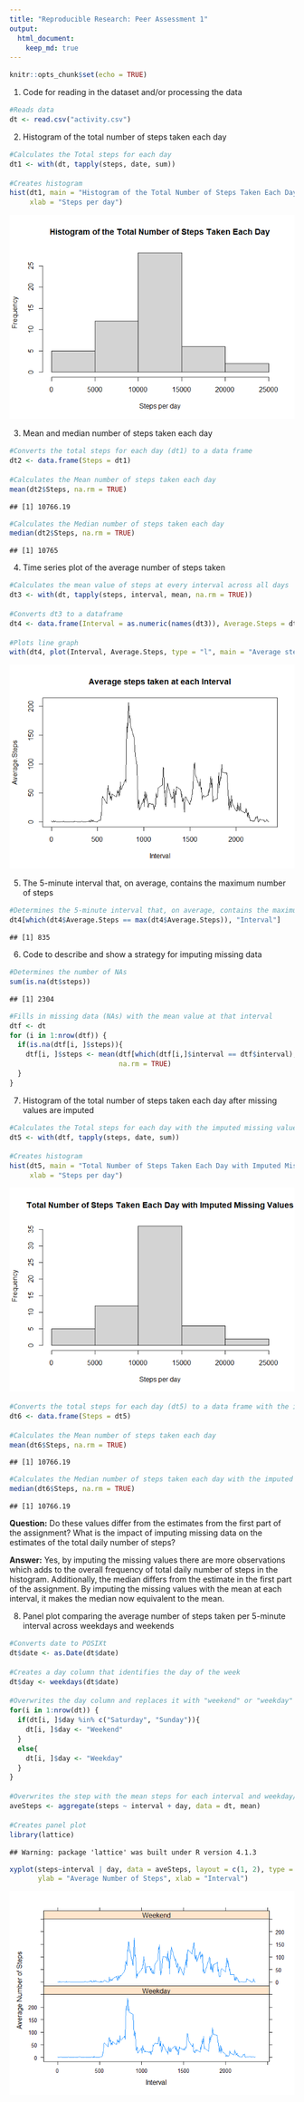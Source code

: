 ```yaml
---
title: "Reproducible Research: Peer Assessment 1"
output: 
  html_document:
    keep_md: true
---
```



```r
knitr::opts_chunk$set(echo = TRUE)
```

1. Code for reading in the dataset and/or processing the data


```r
#Reads data
dt <- read.csv("activity.csv")
```

2. Histogram of the total number of steps taken each day


```r
#Calculates the Total steps for each day
dt1 <- with(dt, tapply(steps, date, sum))

#Creates histogram
hist(dt1, main = "Histogram of the Total Number of Steps Taken Each Day",
     xlab = "Steps per day")
```

![](PA1_template_files/figure-html/unnamed-chunk-2-1.png)<!-- -->

3. Mean and median number of steps taken each day


```r
#Converts the total steps for each day (dt1) to a data frame 
dt2 <- data.frame(Steps = dt1)

#Calculates the Mean number of steps taken each day
mean(dt2$Steps, na.rm = TRUE)
```

```
## [1] 10766.19
```


```r
#Calculates the Median number of steps taken each day
median(dt2$Steps, na.rm = TRUE)
```

```
## [1] 10765
```

4. Time series plot of the average number of steps taken


```r
#Calculates the mean value of steps at every interval across all days
dt3 <- with(dt, tapply(steps, interval, mean, na.rm = TRUE))

#Converts dt3 to a dataframe
dt4 <- data.frame(Interval = as.numeric(names(dt3)), Average.Steps = dt3)

#Plots line graph
with(dt4, plot(Interval, Average.Steps, type = "l", main = "Average steps taken at each Interval"))
```

![](PA1_template_files/figure-html/unnamed-chunk-5-1.png)<!-- -->

5. The 5-minute interval that, on average, contains the maximum number of steps


```r
#Determines the 5-minute interval that, on average, contains the maximum number of steps
dt4[which(dt4$Average.Steps == max(dt4$Average.Steps)), "Interval"]
```

```
## [1] 835
```

6. Code to describe and show a strategy for imputing missing data


```r
#Determines the number of NAs
sum(is.na(dt$steps))
```

```
## [1] 2304
```


```r
#Fills in missing data (NAs) with the mean value at that interval
dtf <- dt
for (i in 1:nrow(dtf)) {
  if(is.na(dtf[i, ]$steps)){
    dtf[i, ]$steps <- mean(dtf[which(dtf[i,]$interval == dtf$interval),]$steps,
                           na.rm = TRUE)
  }
}
```

7. Histogram of the total number of steps taken each day after missing values are imputed


```r
#Calculates the Total steps for each day with the imputed missing values
dt5 <- with(dtf, tapply(steps, date, sum))

#Creates histogram
hist(dt5, main = "Total Number of Steps Taken Each Day with Imputed Missing Values",
     xlab = "Steps per day")
```

![](PA1_template_files/figure-html/unnamed-chunk-9-1.png)<!-- -->


```r
#Converts the total steps for each day (dt5) to a data frame with the imputed missing values
dt6 <- data.frame(Steps = dt5)

#Calculates the Mean number of steps taken each day
mean(dt6$Steps, na.rm = TRUE)
```

```
## [1] 10766.19
```


```r
#Calculates the Median number of steps taken each day with the imputed missing values
median(dt6$Steps, na.rm = TRUE)
```

```
## [1] 10766.19
```
**Question:** Do these values differ from the estimates from the first part of the assignment? What is the impact of imputing missing data on the estimates of the total daily number of steps?

**Answer:** Yes, by imputing the missing values there are more observations which adds to the overall frequency of total daily number of steps in the histogram. Additionally, the median differs from the estimate in the first part of the assignment. By imputing the missing values with the mean at each interval, it makes the median now equivalent to the mean.


8. Panel plot comparing the average number of steps taken per 5-minute interval across weekdays and weekends


```r
#Converts date to POSIXt
dt$date <- as.Date(dt$date)

#Creates a day column that identifies the day of the week
dt$day <- weekdays(dt$date)

#Overwrites the day column and replaces it with "weekend" or "weekday"
for(i in 1:nrow(dt)) {
  if(dt[i, ]$day %in% c("Saturday", "Sunday")){
    dt[i, ]$day <- "Weekend"
  }
  else{
    dt[i, ]$day <- "Weekday"
  }
}

#Overwrites the step with the mean steps for each interval and weekday/weekend
aveSteps <- aggregate(steps ~ interval + day, data = dt, mean)

#Creates panel plot
library(lattice)
```

```
## Warning: package 'lattice' was built under R version 4.1.3
```

```r
xyplot(steps~interval | day, data = aveSteps, layout = c(1, 2), type = "l", 
       ylab = "Average Number of Steps", xlab = "Interval")
```

![](PA1_template_files/figure-html/unnamed-chunk-12-1.png)<!-- -->

